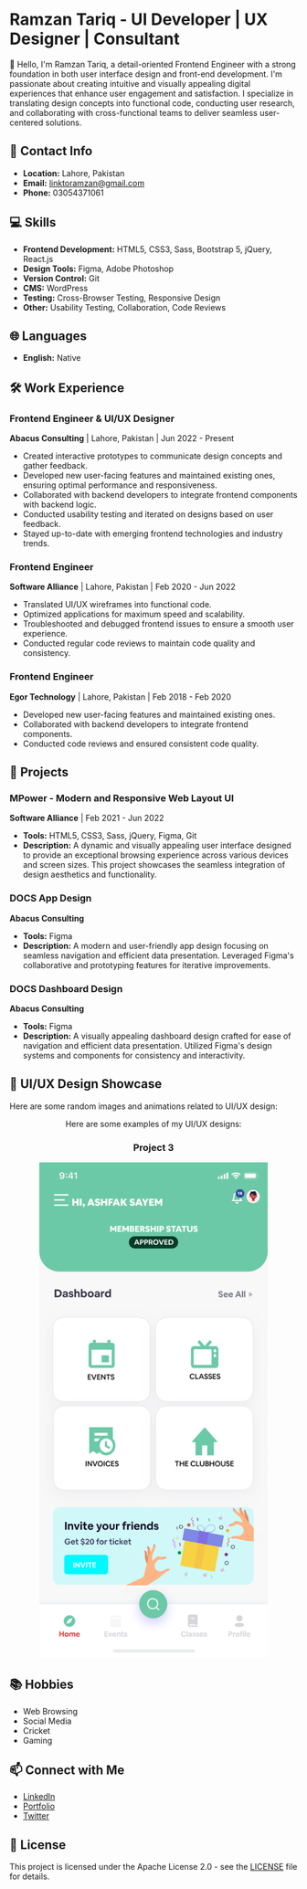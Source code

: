 # Ramzan Tariq - UI Developer | UX Designer | Consultant

👋 Hello, I'm Ramzan Tariq, a detail-oriented Frontend Engineer with a strong foundation in both user interface design and front-end development. I'm passionate about creating intuitive and visually appealing digital experiences that enhance user engagement and satisfaction. I specialize in translating design concepts into functional code, conducting user research, and collaborating with cross-functional teams to deliver seamless user-centered solutions.

## 📌 Contact Info
- **Location:** Lahore, Pakistan
- **Email:** linktoramzan@gmail.com
- **Phone:** 03054371061


## 💻 Skills
- **Frontend Development:** HTML5, CSS3, Sass, Bootstrap 5, jQuery, React.js
- **Design Tools:** Figma, Adobe Photoshop
- **Version Control:** Git
- **CMS:** WordPress
- **Testing:** Cross-Browser Testing, Responsive Design
- **Other:** Usability Testing, Collaboration, Code Reviews

## 🌐 Languages
- **English:** Native

## 🛠️ Work Experience

### **Frontend Engineer & UI/UX Designer**  
**Abacus Consulting** | Lahore, Pakistan | Jun 2022 - Present  
- Created interactive prototypes to communicate design concepts and gather feedback.
- Developed new user-facing features and maintained existing ones, ensuring optimal performance and responsiveness.
- Collaborated with backend developers to integrate frontend components with backend logic.
- Conducted usability testing and iterated on designs based on user feedback.
- Stayed up-to-date with emerging frontend technologies and industry trends.

### **Frontend Engineer**  
**Software Alliance** | Lahore, Pakistan | Feb 2020 - Jun 2022  
- Translated UI/UX wireframes into functional code.
- Optimized applications for maximum speed and scalability.
- Troubleshooted and debugged frontend issues to ensure a smooth user experience.
- Conducted regular code reviews to maintain code quality and consistency.

### **Frontend Engineer**  
**Egor Technology** | Lahore, Pakistan | Feb 2018 - Feb 2020  
- Developed new user-facing features and maintained existing ones.
- Collaborated with backend developers to integrate frontend components.
- Conducted code reviews and ensured consistent code quality.

## 🚀 Projects

### **MPower - Modern and Responsive Web Layout UI**  
**Software Alliance** | Feb 2021 - Jun 2022  
- **Tools:** HTML5, CSS3, Sass, jQuery, Figma, Git  
- **Description:** A dynamic and visually appealing user interface designed to provide an exceptional browsing experience across various devices and screen sizes. This project showcases the seamless integration of design aesthetics and functionality.

### **DOCS App Design**  
**Abacus Consulting**  
- **Tools:** Figma  
- **Description:** A modern and user-friendly app design focusing on seamless navigation and efficient data presentation. Leveraged Figma's collaborative and prototyping features for iterative improvements.

### **DOCS Dashboard Design**  
**Abacus Consulting**  
- **Tools:** Figma  
- **Description:** A visually appealing dashboard design crafted for ease of navigation and efficient data presentation. Utilized Figma's design systems and components for consistency and interactivity.

## 🎨 UI/UX Design Showcase

Here are some random images and animations related to UI/UX design:

<div align="center">
 
Here are some examples of my UI/UX designs:

### Project 3

<img src="https://raw.githubusercontent.com/ramzan123/Portfolio/710f5ea26986004323cf14b43c81b003e795160f/Home%20screen.png" alt="Project 3 UI" width="400">

</div>

<style>
  @keyframes float {
    0%, 100% {
      transform: translateY(0);
    }
    50% {
      transform: translateY(-10px);
    }
  }
</style>

## 📚 Hobbies
- Web Browsing
- Social Media
- Cricket
- Gaming

## 📫 Connect with Me
- [LinkedIn](https://www.linkedin.com/in/tumur-alex/)
- [Portfolio](https://tumur.me)
- [Twitter](https://twitter.com/tumur_alex)

## 📜 License
This project is licensed under the Apache License 2.0 - see the [LICENSE](LICENSE) file for details.
